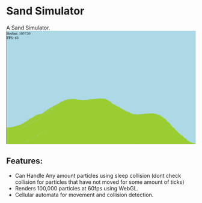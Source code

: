 # Sand Simulator

A Sand Simulator.
![alt text](image.png)

## Features:

- Can Handle Any amount particles using sleep collision (dont check collision for particles that have not moved for some amount of ticks)
- Renders 100,000 particles at 60fps using WebGL.
- Cellular automata for movement and collision detection.